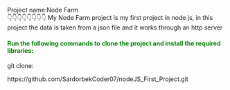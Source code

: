 Project name:Node Farm<br>
👇👇👇👇👇👇👇👇
My Node Farm project is my first project in node js, in this project the data is taken from a json file and it works through an http server

<h4 style='color:green'>Run the following commands to clone the project and install the required libraries:</h4>
<p>git clone:</p> <a>https://github.com/SardorbekCoder07/nodeJS_First_Project.git</a>
